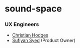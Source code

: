 # sound-space

### UX Engineers
- [Christian Hodges](https://github.com/chodges7)
- [Sufiyan Syed](https://github.com/SufiyanSyedCSUC) (Product Owner)